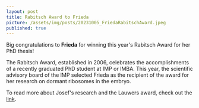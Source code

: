 ```yaml
---
layout: post
title: Rabitsch Award to Frieda
picture: /assets/img/posts/20231005_FriedaRabitschAward.jpeg
published: true
---
```

Big congratulations to **Frieda** for winning this year's Rabitsch Award for her PhD thesis!

The Rabitsch Award, established in 2006, celebrates the accomplishments of a recently graduated PhD student at IMP or IMBA. This year, the scientific advisory board of the IMP selected Frieda as the recipient of the award for her research on dormant ribosomes in the embryo.

To read more about Josef's research and the Lauwers award, check out the [link](https://www.imp.ac.at/news/article/rabitsch-award-2023-for-frieda-leesch).
